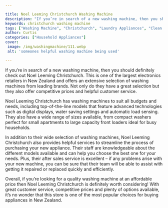 ```yaml
---

title: Noel Leeming Christchurch Washing Machine
description: "If you’re in search of a new washing machine, then you should definitely check out Noel Leeming Christchurch. This is one of the l...swipe up to find out"
keywords: christchurch washing machine
tags: ["Washing Machine", "Christchurch", "Laundry Appliances", "Clean Appliance"]
author: Curtis
categories: ["Household Appliances"]
cover: 
 image: /img/washingmachine/111.webp
 alt: 'someones helpful washing machine being used'

---
```


If you’re in search of a new washing machine, then you should definitely check out Noel Leeming Christchurch. This is one of the largest electronics retailers in New Zealand and offers an extensive selection of washing machines from leading brands. Not only do they have a great selection but they also offer competitive prices and helpful customer service. 

Noel Leeming Christchurch has washing machines to suit all budgets and needs, including top-of-the-line models that feature advanced technologies such as digital displays, water saving settings and automatic load sensing. They also have a wide range of sizes available, from compact washers perfect for small apartments to large capacity front loaders ideal for busy households. 

In addition to their wide selection of washing machines, Noel Leeming Christchurch also provides helpful services to streamline the process of purchasing your new appliance. Their staff are knowledgeable about the different models available and can help you choose the best one for your needs. Plus, their after sales service is excellent – if any problems arise with your new machine, you can be sure that their team will be able to assist with getting it repaired or replaced quickly and efficiently. 

Overall, if you’re looking for a quality washing machine at an affordable price then Noel Leeming Christchurch is definitely worth considering! With great customer service, competitive prices and plenty of options available, it’s no wonder that this store is one of the most popular choices for buying appliances in New Zealand.
